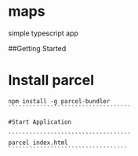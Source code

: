 # maps

simple typescript app

##Getting Started

# Install parcel

````````````````````````````````````
npm install -g parcel-bundler
```````````````````````````````````

#Start Application

```````````````````````````````````
parcel index.html
``````````````````````````````````
